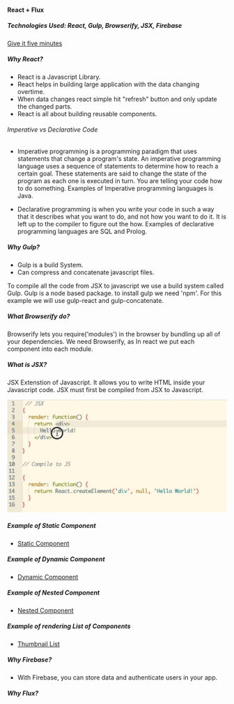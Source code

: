 #### React + Flux


##### Technologies Used: React, Gulp, Browserify, JSX, Firebase


[Give it five minutes](https://signalvnoise.com/posts/3124-give-it-five-minutes)



##### Why React?
- React is a Javascript Library.
- React helps in building large application with the data changing overtime.
- When data changes react simple hit "refresh" button and only update the changed parts.
- React is all about building reusable components.

###### Imperative vs Declarative Code
- Imperative programming is a programming paradigm that uses statements that change a program's state. An imperative programming language uses a sequence of statements to determine how to reach a certain goal. These statements are said to change the state of the program as each one is executed in turn. You are telling your code how to do something. Examples of Imperative programming languages is Java.

- Declarative programming is when you write your code in such a way that it describes what you want to do, and not how you want to do it. It is left up to the compiler to figure out the how. Examples of declarative programming languages are SQL and Prolog.






##### Why Gulp?
- Gulp is a build System.
- Can compress and concatenate javascript files.

To compile all the code from JSX to javascript we use a build system called Gulp. Gulp is a node based package. to install gulp we need 'npm'. For this example we will use gulp-react and gulp-concatenate.

##### What Browserify do?
Browserify lets you require('modules') in the browser by bundling up all of your dependencies. We need Browserify, as In react we put each component into each module.


##### What is JSX?

JSX Extenstion of Javascript. It allows you to write HTML inside your Javascript code. JSX must first be compiled from JSX to Javascript.

![alt tag](\examples\1.png)

##### Example of Static Component
- [Static Component](\examples\index.html)

##### Example of Dynamic Component
- [Dynamic Component](\examples\badge.html)

##### Example of Nested Component
- [Nested Component](\examples\nested.html)

##### Example of rendering List of Components
- [Thumbnail List](\examples\thumbnail-list.html)


##### Why Firebase?
- With Firebase, you can store data and authenticate users in your app.

##### Why Flux?





